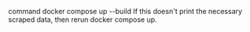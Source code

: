 command docker compose up --build
If this doesn't print the necessary scraped data, then rerun docker compose up.
